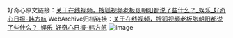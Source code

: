 好奇心原文链接：[关于在线视频，搜狐视频老板张朝阳都说了些什么？_娱乐_好奇心日报-韩方航](https://www.qdaily.com/articles/9013.html)
WebArchive归档链接：[关于在线视频，搜狐视频老板张朝阳都说了些什么？_娱乐_好奇心日报-韩方航](http://web.archive.org/web/20190623153736/https://www.qdaily.com/articles/9013.html)
![image](http://ww3.sinaimg.cn/large/007d5XDpgy1g3ve2zp0c6j30u02oq7wh)